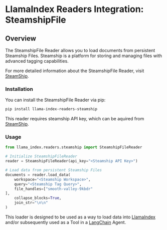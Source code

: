 # LlamaIndex Readers Integration: SteamshipFile

## Overview
The SteamshipFile Reader allows you to load documents from persistent Steamship Files. Steamship is a platform for storing and managing files with advanced tagging capabilities.

For more detailed information about the SteamshipFile Reader, visit [SteamShip](steamship.com).

### Installation

You can install the SteamshipFile Reader via pip:

```bash
pip install llama-index-readers-steamship
```

This reader requires steamship API key, which can be aquired from [SteamShip](steamship.com).

### Usage

```python
from llama_index.readers.steamship import SteamshipFileReader

# Initialize SteamshipFileReader
reader = SteamshipFileReader(api_key="<Steamship API Key>")

# Load data from persistent Steamship Files
documents = reader.load_data(
    workspace="<Steamship Workspace>",
    query="<Steamship Tag Query>",
    file_handles=["smooth-valley-9kbdr"
],
    collapse_blocks=True,
    join_str="\n\n"
)
```

This loader is designed to be used as a way to load data into
[LlamaIndex](https://github.com/run-llama/llama_index/tree/main/llama_index) and/or subsequently
used as a Tool in a [LangChain](https://github.com/hwchase17/langchain) Agent.